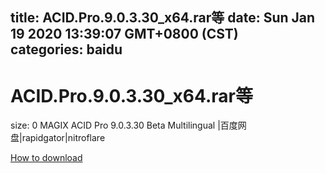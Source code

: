 
title: ACID.Pro.9.0.3.30_x64.rar等
date: Sun Jan 19 2020 13:39:07 GMT+0800 (CST)    
categories: baidu
---

# ACID.Pro.9.0.3.30_x64.rar等
size: 0
 MAGIX ACID Pro 9.0.3.30 Beta Multilingual |百度网盘|rapidgator|nitroflare
 

[How to download](https://bpcam.bemobtrk.com/go/2ceec3aa-1ca2-46d6-b9ff-aaa5c184517c?jno=3637)